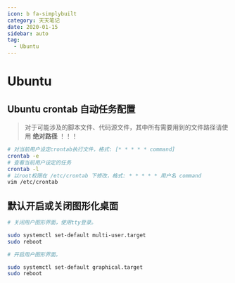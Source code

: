 ```yaml
---
icon: b fa-simplybuilt
category: 天天笔记
date: 2020-01-15
sidebar: auto
tag:
  - Ubuntu
---
```


# Ubuntu

## Ubuntu crontab 自动任务配置

> 对于可能涉及的脚本文件、代码源文件，其中所有需要用到的文件路径请使用 **绝对路径** ！！！

```bash
# 对当前用户设定crontab执行文件，格式: [* * * * * command]
crontab -e
# 查看当前用户设定的任务
crontab -l
# 以root权限在 /etc/crontab 下修改，格式: * * * * * 用户名 command
vim /etc/crontab
```

## 默认开启或关闭图形化桌面

```bash
# 关闭用户图形界面，使用tty登录。

sudo systemctl set-default multi-user.target
sudo reboot

# 开启用户图形界面。

sudo systemctl set-default graphical.target
sudo reboot
```

